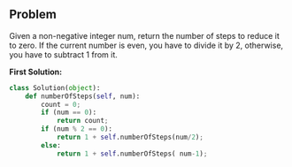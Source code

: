## Problem

Given a non-negative integer num, return the number of steps to reduce it to zero. If the current number is even, you have to divide it by 2, otherwise, you have to subtract 1 from it.

**First Solution:**
```python
class Solution(object):
    def numberOfSteps(self, num):
        count = 0;
        if (num == 0):
            return count;
        if (num % 2 == 0):
            return 1 + self.numberOfSteps(num/2);
        else:
            return 1 + self.numberOfSteps( num-1); 
```
